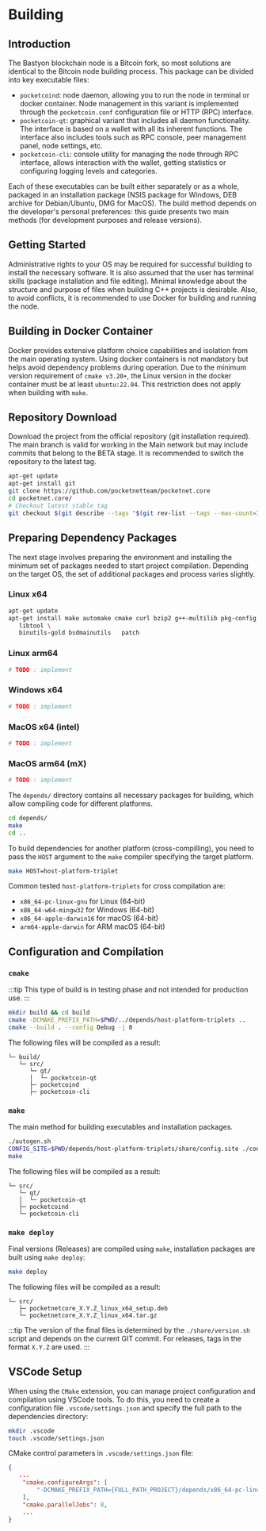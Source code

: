 # Building

## Introduction

The Bastyon blockchain node is a Bitcoin fork, so most solutions are identical to the Bitcoin node building process. This package can be divided into key executable files:
- `pocketcoind`: node daemon, allowing you to run the node in terminal or docker container. Node management in this variant is implemented through the `pocketcoin.conf` configuration file or HTTP (RPC) interface.
- `pocketcoin-qt`: graphical variant that includes all daemon functionality. The interface is based on a wallet with all its inherent functions. The interface also includes tools such as RPC console, peer management panel, node settings, etc.
- `pocketcoin-cli`: console utility for managing the node through RPC interface, allows interaction with the wallet, getting statistics or configuring logging levels and categories.

Each of these executables can be built either separately or as a whole, packaged in an installation package (NSIS package for Windows, DEB archive for Debian/Ubuntu, DMG for MacOS). The build method depends on the developer's personal preferences: this guide presents two main methods (for development purposes and release versions).

## Getting Started

Administrative rights to your OS may be required for successful building to install the necessary software. It is also assumed that the user has terminal skills (package installation and file editing). Minimal knowledge about the structure and purpose of files when building C++ projects is desirable. Also, to avoid conflicts, it is recommended to use Docker for building and running the node.

## Building in Docker Container

Docker provides extensive platform choice capabilities and isolation from the main operating system. Using docker containers is not mandatory but helps avoid dependency problems during operation. Due to the minimum version requirement of `cmake v3.20+`, the Linux version in the docker container must be at least `ubuntu:22.04`. This restriction does not apply when building with `make`.

## Repository Download

Download the project from the official repository (git installation required). The main branch is valid for working in the Main network but may include commits that belong to the BETA stage. It is recommended to switch the repository to the latest tag.

```sh
apt-get update
apt-get install git
git clone https://github.com/pocketnetteam/pocketnet.core
cd pocketnet.core/
# Checkout latest stable tag
git checkout $(git describe --tags "$(git rev-list --tags --max-count=1)")
```

## Preparing Dependency Packages

The next stage involves preparing the environment and installing the minimum set of packages needed to start project compilation. Depending on the target OS, the set of additional packages and process varies slightly.

### Linux x64

```sh
apt-get update
apt-get install make automake cmake curl bzip2 g++-multilib pkg-config python3 bison \
   libtool \
   binutils-gold bsdmainutils   patch 
```

### Linux arm64

```sh
# TODO : implement
```

### Windows x64

```sh
# TODO : implement
```

### MacOS x64 (intel)

```sh
# TODO : implement
```

### MacOS arm64 (mX)

```sh
# TODO : implement
```

The `depends/` directory contains all necessary packages for building, which allow compiling code for different platforms.

```sh
cd depends/
make
cd ..
```

To build dependencies for another platform (cross-compilling), you need to pass the `HOST` argument to the `make` compiler specifying the target platform.

```sh
make HOST=host-platform-triplet
```

Common tested `host-platform-triplets` for cross compilation are:
- `x86_64-pc-linux-gnu` for Linux (64-bit)
- `x86_64-w64-mingw32` for Windows (64-bit)
- `x86_64-apple-darwin16` for macOS (64-bit)
- `arm64-apple-darwin` for ARM macOS (64-bit)


## Configuration and Compilation

### `cmake`

:::tip
This type of build is in testing phase and not intended for production use.
:::

```sh
mkdir build && cd build
cmake -DCMAKE_PREFIX_PATH=$PWD/../depends/host-platform-triplets ..
cmake --build . --config Debug -j 8
```

The following files will be compiled as a result:
```
└─ build/
   └─ src/
      └─ qt/
      │  └─ pocketcoin-qt
      ├─ pocketcoind
      ├─ pocketcoin-cli
```

### `make`

The main method for building executables and installation packages.

```sh
./autogen.sh
CONFIG_SITE=$PWD/depends/host-platform-triplets/share/config.site ./configure --prefix=/usr/local
make
```

The following files will be compiled as a result:
```
└─ src/
   └─ qt/
   │  └─ pocketcoin-qt
   ├─ pocketcoind
   └─ pocketcoin-cli
```

### `make deploy`

Final versions (Releases) are compiled using `make`, installation packages are built using `make deploy`:

```sh
make deploy
```

The following files will be compiled as a result:
```
└─ src/
   ├─ pocketnetcore_X.Y.Z_linux_x64_setup.deb
   └─ pocketnetcore_X.Y.Z_linux_x64.tar.gz
```

:::tip
The version of the final files is determined by the `./share/version.sh` script and depends on the current GIT commit. For releases, tags in the format `X.Y.Z` are used.
:::

## VSCode Setup

When using the `CMake` extension, you can manage project configuration and compilation using VSCode tools. To do this, you need to create a configuration file `.vscode/settings.json` and specify the full path to the dependencies directory:

```sh
mkdir .vscode
touch .vscode/settings.json
```

CMake control parameters in `.vscode/settings.json` file:

```json
{
   ...
    "cmake.configureArgs": [
        "-DCMAKE_PREFIX_PATH={FULL_PATH_PROJECT}/depends/x86_64-pc-linux-gnu"
    ],
    "cmake.parallelJobs": 8,
    ...
}
```